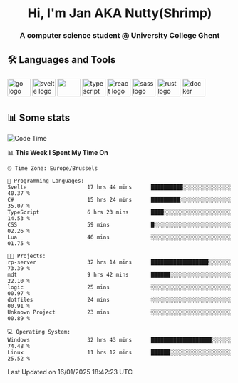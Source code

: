 <h1 align="center">Hi, I'm Jan AKA Nutty(Shrimp)</h1>
<h3 align="center">A computer science student @ University College Ghent</h3>

<h2 align="left">🛠️ Languages and Tools</h2>

###

<div align="left">
  <img src="https://cdn.jsdelivr.net/gh/devicons/devicon/icons/go/go-original.svg" height="40" width="52" alt="go logo"  />
  <img src="https://cdn.jsdelivr.net/gh/devicons/devicon@latest/icons/svelte/svelte-original.svg"  height="40" width="52" alt="svelte logo" />
  <img src="https://cdn.jsdelivr.net/gh/devicons/devicon@latest/icons/tailwindcss/tailwindcss-original.svg" height="40" width="52" />
  <img src="https://cdn.jsdelivr.net/gh/devicons/devicon/icons/typescript/typescript-original.svg" height="40" width="52" alt="typescript logo"  />
  <img src="https://cdn.jsdelivr.net/gh/devicons/devicon/icons/react/react-original.svg" height="40" width="52" alt="react logo"  />
  <img src="https://cdn.jsdelivr.net/gh/devicons/devicon/icons/sass/sass-original.svg" height="40" width="52" alt="sass logo"  />
  <img src="https://cdn.jsdelivr.net/gh/devicons/devicon@latest/icons/rust/rust-original.svg" height="40" width="52" alt="rust logo" />
  <img src="https://cdn.jsdelivr.net/gh/devicons/devicon/icons/docker/docker-original.svg" height="40" width="52" alt="docker logo"  />
</div>

<h2>📊 Some stats</h2>

<!--START_SECTION:waka-->
![Code Time](http://img.shields.io/badge/Code%20Time-5%2C539%20hrs%2051%20mins-blue)

📊 **This Week I Spent My Time On** 

```text
🕑︎ Time Zone: Europe/Brussels

💬 Programming Languages: 
Svelte                   17 hrs 44 mins      ██████████░░░░░░░░░░░░░░░   40.37 % 
C#                       15 hrs 24 mins      █████████░░░░░░░░░░░░░░░░   35.07 % 
TypeScript               6 hrs 23 mins       ████░░░░░░░░░░░░░░░░░░░░░   14.53 % 
CSS                      59 mins             █░░░░░░░░░░░░░░░░░░░░░░░░   02.26 % 
Lua                      46 mins             ░░░░░░░░░░░░░░░░░░░░░░░░░   01.75 % 

🐱‍💻 Projects: 
rp-server                32 hrs 14 mins      ██████████████████░░░░░░░   73.39 % 
mdt                      9 hrs 42 mins       ██████░░░░░░░░░░░░░░░░░░░   22.10 % 
logic                    25 mins             ░░░░░░░░░░░░░░░░░░░░░░░░░   00.97 % 
dotfiles                 24 mins             ░░░░░░░░░░░░░░░░░░░░░░░░░   00.91 % 
Unknown Project          23 mins             ░░░░░░░░░░░░░░░░░░░░░░░░░   00.89 % 

💻 Operating System: 
Windows                  32 hrs 43 mins      ███████████████████░░░░░░   74.48 % 
Linux                    11 hrs 12 mins      ██████░░░░░░░░░░░░░░░░░░░   25.52 % 
```


 Last Updated on 16/01/2025 18:42:23 UTC
<!--END_SECTION:waka-->
